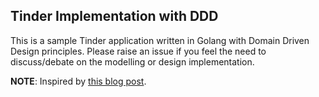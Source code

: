 ## Tinder Implementation with DDD

This is a sample Tinder application written in Golang with Domain Driven Design principles.
Please raise an issue if you feel the need to discuss/debate on the modelling or design implementation.

**NOTE**: Inspired by [this blog post](https://medium.com/learnfazz/domain-driven-design-in-go-253155543bb1).
